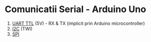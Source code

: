 <h1>Comunicatii Serial - Arduino Uno</h1>

1. <a href="../../Comunicatii Serial/UART.md">UART TTL</a> (5V) - RX & TX (implicit prin Arduino microcontroller)
2. <a href="../../Comunicatii Serial/I2C.md">I2C</a> (TWI)
3. <a href="../../Comunicatii Serial/SPI.md">SPI</a>